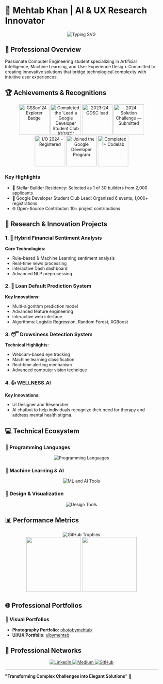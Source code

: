 # 🧠 Mehtab Khan | AI & UX Research Innovator

<div align="center">
    <img src="https://readme-typing-svg.demolab.com?font=Fira+Code&pause=1000&color=4B8BBE&center=true&width=600&lines=AI+Researcher+|+Developer+|+UX+Designer" alt="Typing SVG" />
</div>

## 🌟 Professional Overview

Passionate Computer Engineering student specializing in Artificial Intelligence, Machine Learning, and User Experience Design. Committed to creating innovative solutions that bridge technological complexity with intuitive user experiences.

## 🏆 Achievements & Recognitions

<div align="center">
    <img src="https://gssoc.girlscript.tech/badges/1.png?imwidth=96" alt="GSSoc'24 Explorer Badge" width="100"> <img src="https://developers.google.com/static/profile/badges/playlists/gdsc/gdsc-leads/badge.svg" alt="Completed the 'Lead a Google Developer Student Club (GDSC)' pathway" width="100"> <img src="https://developers.google.com/static/profile/badges/community/gdsc/2023/lead/badge.svg" alt="2023-24 GDSC lead" width="100"> <img src="https://developers.google.com/static/profile/badges/events/community/solution-challenge/2024/submitted/badge.svg" alt="2024 Solution Challenge — Submitted" width="100"> <img src="https://developers.google.com/static/profile/badges/events/io/2024/registered/badge.svg" alt="I/O 2024 - Registered" width="100"> <img src="https://developers.google.com/static/profile/badges/profile/created-profile/created_profile.svg" alt="Joined the Google Developer Program" width="100"> <img src="https://developers.google.com/static/profile/badges/codelabs/first-codelab/badge.svg" alt="Completed 1+ Codelab" width="100">
</div>

### Key Highlights
- 🚀 Stellar Builder Residency: Selected as 1 of 30 builders from 2,000 applicants
- 🤝 Google Developer Student Club Lead: Organized 6 events, 1,000+ registrations
- 🌐 Open-Source Contributor: 10+ project contributions

## 🔬 Research & Innovation Projects

### 1. 📰 Hybrid Financial Sentiment Analysis
**Core Technologies:**
- Rule-based & Machine Learning sentiment analysis
- Real-time news processing
- Interactive Dash dashboard
- Advanced NLP preprocessing

### 2. 💸 Loan Default Prediction System
**Key Innovations:**
- Multi-algorithm prediction model
- Advanced feature engineering
- Interactive web interface
- Algorithms: Logistic Regression, Random Forest, XGBoost

### 3. 😴 Drowsiness Detection System
**Technical Highlights:**
- Webcam-based eye tracking
- Machine learning classification
- Real-time alerting mechanism
- Advanced computer vision technique

### 4. 👍 WELLNESS.AI
**Key Innovations:**
- UI Designer and Researcher
- AI chatbot to help individuals recognize their need for therapy and address mental health stigma.


## 💻 Technical Ecosystem

### 🧩 Programming Languages
<div align="center">
    <img src="https://skillicons.dev/icons?i=python,cpp,r,javascript,html,css" alt="Programming Languages" />
</div>

### 🤖 Machine Learning & AI
<div align="center">
    <img src="https://skillicons.dev/icons?i=tensorflow,pytorch,sklearn,opencv,ai" alt="ML and AI Tools" />
</div>

### 🎨 Design & Visualization
<div align="center">
    <img src="https://skillicons.dev/icons?i=figma" alt="Design Tools" />
</div>

## 📊 Performance Metrics

<div align="center">
    <img src="https://github-profile-trophy.vercel.app/?username=MehtabAsHellic&theme=radical&column=7" alt="GitHub Trophies"/>
</div>

<div align="center">
    <img height="180em" src="https://github-readme-stats.vercel.app/api?username=MehtabAsHellic&show_icons=true&theme=radical&include_all_commits=true&count_private=true"/>
    <img height="180em" src="https://github-readme-stats.vercel.app/api/top-langs/?username=MehtabAsHellic&layout=compact&theme=radical"/>
</div>

## 🌐 Professional Portfolios

### 📸 Visual Portfolios
- **Photography Portfolio:** [photobymehtab](https://sites.google.com/view/photobymehtab)
- **UI/UX Portfolio:** [uibymehtab](https://sites.google.com/view/uibymehtab)

## 🔗 Professional Networks
<div align="center">
    <a href="https://linkedin.com/in/mehtabarkhan">
        <img src="https://img.shields.io/badge/LinkedIn-0077B5?style=for-the-badge&logo=linkedin&logoColor=white" alt="LinkedIn"/>
    </a>
    <a href="https://medium.com/@mehtabakhan">
        <img src="https://img.shields.io/badge/Medium-12100E?style=for-the-badge&logo=medium&logoColor=white" alt="Medium"/>
    </a>
    <a href="https://github.com/MehtabAsHellic">
        <img src="https://img.shields.io/badge/GitHub-181717?style=for-the-badge&logo=github&logoColor=white" alt="GitHub"/>
    </a>
</div>

---

**"Transforming Complex Challenges into Elegant Solutions"** 🚀

